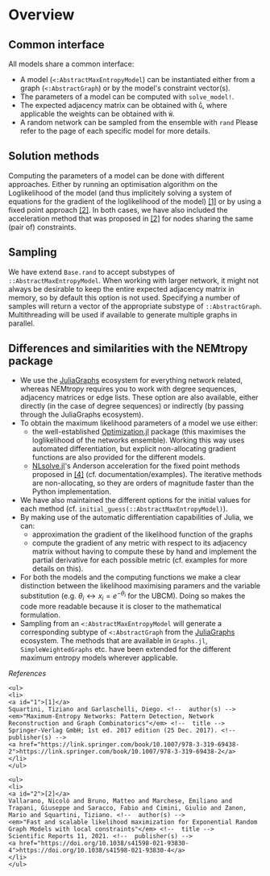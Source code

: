 # Overview
## Common interface
All models share a common interface:
* A model (```<:AbstractMaxEntropyModel```) can be instantiated either from a graph (```<:AbstractGraph```) or by the model's constraint vector(s). 
* The parameters of a model can be computed with ```solve_model!```.
* The expected adjacency matrix can be obtained with ```Ĝ```, where applicable the weights can be obtained with ```Ŵ```.
* A random network can be sampled from the ensemble with ```rand```
Please refer to the page of each specific model for more details.


## Solution methods
Computing the parameters of a model can be done with different approaches. Either by running an optimisation algorithm on the Loglikelihood of the model (and thus implicitely solving a system of equations for the gradient of the loglikelihood of the model) [[1]](#1) or by using a fixed point approach [[2]](#2). In both cases, we have also included the acceleration method that was proposed in [[2]](#2) for nodes sharing the same (pair of) constraints.


## Sampling
We have extend ```Base.rand``` to accept substypes of `::AbstractMaxEntropyModel`. When working with larger network, it might not always be desirable to keep the entire expected adjacency matrix in memory, so by default this option is not used. Specifying a number of samples will return a vector of the appropriate substype of  `::AbstractGraph`. Multithreading will be used if available to generate multiple graphs in parallel.



## Differences and similarities with the NEMtropy package
* We use the [JuliaGraphs](https://juliagraphs.org/) ecosystem for everything network related, whereas NEMtropy requires you to work with degree sequences, adjacency matrices or edge lists. These option are also available, either directly (in the case of degree sequences) or indirectly (by passing through the JuliaGraphs ecosystem).
* To obtain the maximum likelihood parameters of a model we use either:
    - the well-established [Optimization.jl](https://github.com/SciML/Optimization.jl) package (this maximises the loglikelihood of the networks ensemble). Working this way uses automated differentiation, but explicit non-allocating gradient functions are also provided for the different models.
    - [NLsolve.jl](https://github.com/JuliaNLSolvers/NLsolve.jl#anderson-acceleration)'s Anderson acceleration for the fixed point methods proposed in [[4]](#4) (cf. documentation/examples). The iterative methods are non-allocating, so they are orders of magnitude faster than the Python implementation.
* We have also maintained the different options for the initial values for each method (cf. `initial_guess(::AbstractMaxEntropyModel)`).
* By making use of the automatic differentiation capabilities of Julia, we can:
    - approximation the gradient of the likelihood function of the graphs
    - compute the gradient of any metric with respect to its adjacency matrix without having to compute these by hand and implement the partial derivative for each possible metric (cf. examples for more details on this).
* For both the models and the computing functions we make a clear distinction between the likelihood maximising paramers and the variable substitution (e.g. $\theta_i \leftrightarrow x_i = e^{-\theta_i}$ for the UBCM). Doing so makes the code more readable because it is closer to the mathematical formulation.
* Sampling from an `<:AbstractMaxEntropyModel` will generate a corresponding subtype of  `<:AbstractGraph` from the [JuliaGraphs](https://juliagraphs.org/) ecosystem. The methods that are available in `Graphs.jl`, `SimpleWeightedGraphs` etc. have been extended for the different maximum entropy models wherever applicable. 



_References_

```@raw html
<ul>
<li>
<a id="1">[1]</a> 
Squartini, Tiziano and Garlaschelli, Diego. <!--  author(s) --> 
<em>"Maximum-Entropy Networks: Pattern Detection, Network Reconstruction and Graph Combinatorics"</em> <!--  title --> 
Springer-Verlag GmbH; 1st ed. 2017 edition (25 Dec. 2017). <!--  publisher(s) --> 
<a href="https://link.springer.com/book/10.1007/978-3-319-69438-2">https://link.springer.com/book/10.1007/978-3-319-69438-2</a>
</li>
</ul>

<ul>
<li>
<a id="2">[2]</a> 
Vallarano, Nicolò and Bruno, Matteo and Marchese, Emiliano and Trapani, Giuseppe and Saracco, Fabio and Cimini, Giulio and Zanon, Mario and Squartini, Tiziano. <!--  author(s) --> 
<em>"Fast and scalable likelihood maximization for Exponential Random Graph Models with local constraints"</em> <!--  title --> 
Scientific Reports 11, 2021. <!--  publisher(s) --> 
<a href="https://doi.org/10.1038/s41598-021-93830-4">https://doi.org/10.1038/s41598-021-93830-4</a>
</li>
</ul>
```

